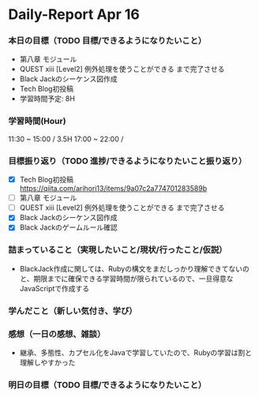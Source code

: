 # Daily-Report Apr 16

### 本日の目標（TODO 目標/できるようになりたいこと）
- 第八章 モジュール
- QUEST xiii [Level2] 例外処理を使うことができる まで完了させる
- Black Jackのシーケンス図作成
- Tech Blog初投稿
- 学習時間予定: 8H

### 学習時間(Hour)
11:30 ~ 15:00 / 3.5H
17:00 ~ 22:00 /
<!-- 19:00 ~ 21:00 / 2H
22:00 ~ 23:00 / 1H -->

### 目標振り返り（TODO 進捗/できるようになりたいこと振り返り）
- [x] Tech Blog初投稿 https://qiita.com/arihori13/items/9a07c2a774701283589b
- [ ] 第八章 モジュール
- [ ] QUEST xiii [Level2] 例外処理を使うことができる まで完了させる
- [x] Black Jackのシーケンス図作成
- [x] Black Jackのゲームルール確認

### 詰まっていること（実現したいこと/現状/行ったこと/仮説）
- BlackJack作成に関しては、Rubyの構文をまだしっかり理解できてないのと、期限までに確保できる学習時間が限られているので、一旦得意なJavaScriptで作成する

### 学んだこと（新しい気付き、学び）


### 感想（一日の感想、雑談）
- 継承、多態性、カプセル化をJavaで学習していたので、Rubyの学習は割と理解しやすかった

### 明日の目標（TODO 目標/できるようになりたいこと）
